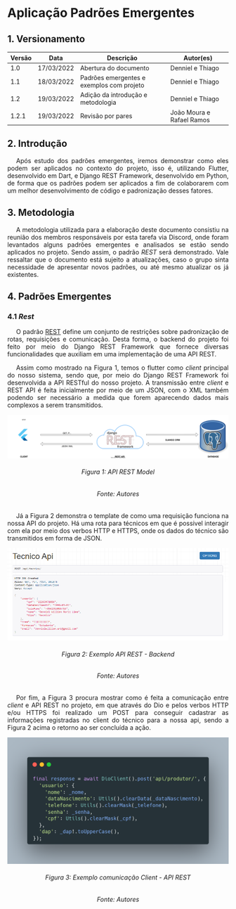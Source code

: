 # Aplicação Padrões Emergentes

## 1. Versionamento

| Versão | Data       | Descrição                                 | Autor(es)                 |
| ------ | ---------- | ----------------------------------------- | ------------------------- |
| 1.0    | 17/03/2022 | Abertura do documento                     | Denniel e Thiago          |
| 1.1    | 18/03/2022 | Padrões emergentes e exemplos com projeto | Denniel e Thiago          |
| 1.2    | 19/03/2022 | Adição da introdução e metodologia        | Denniel e Thiago          |
| 1.2.1  | 19/03/2022 | Revisão por pares                         | João Moura e Rafael Ramos |

## 2. Introdução

<p align="justify" style="text-indent: 20px">Após estudo dos padrões emergentes, iremos demonstrar como eles podem ser aplicados no contexto do projeto, isso é, utilizando Flutter, desenvolvido em Dart, e Django REST Framework, desenvolvido em Python, de forma que os padrões podem ser aplicados a fim de colaborarem com um melhor desenvolvimento de código e padronização desses fatores.</p>

## 3. Metodologia

<p align="justify" style="text-indent: 20px">A metodologia utilizada para a elaboração deste documento consistiu na reunião dos membros responsáveis por esta tarefa via Discord, onde foram levantados alguns padrões emergentes e analisados se estão sendo aplicados no projeto. Sendo assim, o padrão <i>REST</i> será demonstrado. Vale ressaltar que o documento está sujeito a atualizações, caso o grupo sinta necessidade de apresentar novos padrões, ou até mesmo atualizar os já existentes.</p>

## 4. Padrões Emergentes

### 4.1 <i>Rest</i>

<p align="justify" style="text-indent: 20px">O padrão <a href="../../estudos/padroes_emergentes#42-rest">REST</a> define um conjunto de restrições sobre padronização de rotas, requisições e comunicação. Desta forma, o backend do projeto foi feito por meio do Django REST Framework que fornece diversas funcionalidades que auxiliam em uma implementação de uma API REST.</p>

<p align="justify" style="text-indent: 20px">Assim como mostrado na Figura 1, temos o flutter como <i>client</i> principal do nosso sistema, sendo que, por meio do Django REST Framework foi desenvolvida a API RESTful do nosso projeto. A transmissão entre <i>client</i> e REST API é feita inicialmente por meio de um JSON, com o XML também podendo ser necessário a medida que forem aparecendo dados mais complexos a serem transmitidos.</p>

<center>
  <img src="../../../assets/padroes_projetos/api_rest_django.svg" class="zoom">
  <h6 align = "center">Figura 1: API REST Model</h6>
  <h6 align = "center">Fonte: Autores</h6>
</center>

<p align="justify" style="text-indent: 20px">Já a Figura 2 demonstra o template de como uma requisição funciona na nossa API do projeto. Há uma rota para técnicos em que é possivel interagir com ela por meio dos verbos HTTP e HTTPS, onde os dados do técnico são transmitidos em forma de JSON.</P>

<center>
  <img src="../../../assets/padroes_projetos/exemplo_django_rest.png" width="800" class="zoom"/>
  <h6 align = "center">Figura 2: Exemplo API REST - Backend </h6>
  <h6 align = "center">Fonte: Autores</h6>
</center>

<p align="justify" style="text-indent: 20px">Por fim, a Figura 3 procura mostrar como é feita a comunicação entre <i>client</i> e API REST no projeto, em que através do Dio e pelos verbos HTTP e/ou HTTPS foi realizado um POST para conseguir cadastrar as informações registradas no client do técnico para a nossa api, sendo a Figura 2 acima o retorno ao ser concluída a ação. </p>

<center>
  <img src="../../../assets/padroes_projetos/rest_post_tecnico.png" width="800" class="zoom"/>
  <h6 align = "center">Figura 3: Exemplo comunicação Client - API REST</h6>
  <h6 align = "center">Fonte: Autores</h6>
</center>
